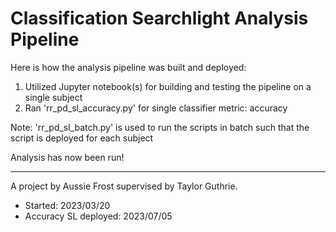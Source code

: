 # Classification Searchlight Analysis Pipeline

Here is how the analysis pipeline was built and deployed:

1. Utilized Jupyter notebook(s) for building and testing the pipeline on a single subject
2. Ran 'rr_pd_sl_accuracy.py' for single classifier metric: accuracy

Note: 'rr_pd_sl_batch.py' is used to run the scripts in batch such that the script is deployed for each subject

Analysis has now been run!

- - - -

A project by Aussie Frost supervised by Taylor Guthrie.
* Started: 2023/03/20
* Accuracy SL deployed: 2023/07/05
